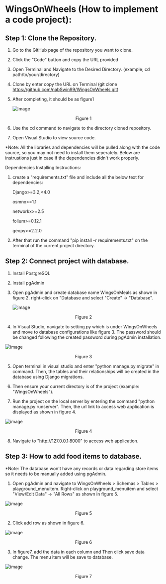 # WingsOnWheels (How to implement a code project):

## Step 1: Clone the Repository.

1.	Go to the GitHub page of the repository you want to clone.
2.	Click the "Code" button and copy the URL provided
3.	Open Terminal and Navigate to the Desired Directory. (example; cd path/to/your/directory)
4.	Clone by enter copy the URL on Terminal  (git clone https://github.com/nabSwin99/WingsOnWheels.git)
5.	After completing, it should be as figure1
   
	![image](https://github.com/nabSwin99/WingsOnWheels/assets/146166502/e591cfab-924e-49b4-b41d-01a6fdc4a7d9)
<p align="center">Figure 1</p>

6. 	Use the cd command to navigate to the directory cloned repository.

7. 	Open Visual Studio to view source code.

*Note: All the libraries and dependencies will be pulled along with the code source, so you may not need to install them seperately. Below are instrustions just in case if the dependencies didn't work properly.

Dependencies Installing Instructions:
1. create a "requirements.txt" file and include all the below text for dependencies:

	Django>=3.2,<4.0

	osmnx>=1.1

	networkx>=2.5

	folium>=0.12.1

	geopy>=2.2.0


2. After that run the command "pip install -r requirements.txt" on the terminal of the current project directory.


## Step 2: Connect project with database.

1. 	Install PostgreSQL
2.	Install pgAdmin
3.	Open pgAdmin and create database name WingsOnMeals as shown in figure 2. right-click on "Database and select "Create" -> "Database”.
   
	![image](https://github.com/nabSwin99/WingsOnWheels/assets/146166502/b4883aa8-3bf5-4d04-8fe5-b1fd200c2bec)

<p align="center">Figure 2</p>

4. 	In Visual Studio, navigate to setting.py which is under WingsOnWheels and move to database configurations like figure 3. The password should be changed following the created password during pgAdmin installation.
  
   ![image](https://github.com/nabSwin99/WingsOnWheels/assets/146166502/e182a45e-3b2a-4b50-b3dc-5ef3b6122c69)

<p align="center">Figure 3</p>

5. 	Open terminal in visual studio and enter "python manage.py migrate" in command. Then, the tables and their relationships will be created in the database using Django migrations.

6. 	Then ensure your current directory is of the project (example: "WingsOnWheels").

7. 	Run the project on the local server by entering the command "python manage.py runserver". Then, the url link to access web application is displayed as shown in figure 4.

   ![image](https://github.com/nabSwin99/WingsOnWheels/assets/146166502/e2707351-2ad3-43fc-a25f-ccfede8c06ca)

   <p align="center">Figure 4</p>

8. 	Navigate to "http://127.0.0.1:8000" to access web application.

 	
## Step 3: How to add food items to database.

*Note: The database won't have any records or data regarding store items so it needs to be manually added using pgAdmin.

1. Open pgAdmin and navigate to WingsOnWheels > Schemas > Tables > playground_menuitem. Right-click on playground_menuitem and select "View/Edit Data" -> "All Rows" as shown in figure 5.

![image](https://github.com/nabSwin99/WingsOnWheels/assets/146166502/48829932-fdee-48d8-88ef-a42ea0088e45)

  <p align="center">Figure 5</p>

2. Click add row as shown in figure 6.
   
![image](https://github.com/nabSwin99/WingsOnWheels/assets/146166502/aa7d5f65-ae62-4ae9-907e-e70f84a18ffd)

  <p align="center">Figure 6</p>

3. In figure7, add the data in each column and Then click save data change. The menu item will be save to database.  

![image](https://github.com/nabSwin99/WingsOnWheels/assets/146166502/9045849b-a67a-4c71-9c0c-7175f98fae58)

  <p align="center">Figure 7</p>


